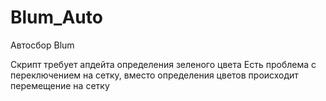 # Blum_Auto
Автосбор Blum

Скрипт требует апдейта определения зеленого цвета
Есть проблема с переключением на сетку, вместо определения цветов происходит перемещение на сетку 
